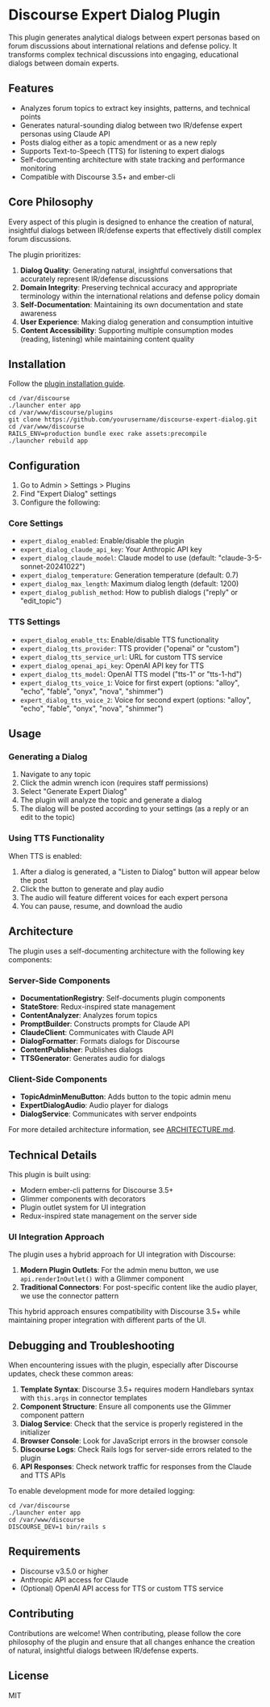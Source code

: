 # Discourse Expert Dialog Plugin

This plugin generates analytical dialogs between expert personas based on forum discussions about international relations and defense policy. It transforms complex technical discussions into engaging, educational dialogs between domain experts.

## Features

- Analyzes forum topics to extract key insights, patterns, and technical points
- Generates natural-sounding dialog between two IR/defense expert personas using Claude API
- Posts dialog either as a topic amendment or as a new reply
- Supports Text-to-Speech (TTS) for listening to expert dialogs
- Self-documenting architecture with state tracking and performance monitoring
- Compatible with Discourse 3.5+ and ember-cli

## Core Philosophy

Every aspect of this plugin is designed to enhance the creation of natural, insightful dialogs between IR/defense experts that effectively distill complex forum discussions.

The plugin prioritizes:
1. **Dialog Quality**: Generating natural, insightful conversations that accurately represent IR/defense discussions
2. **Domain Integrity**: Preserving technical accuracy and appropriate terminology within the international relations and defense policy domain
3. **Self-Documentation**: Maintaining its own documentation and state awareness
4. **User Experience**: Making dialog generation and consumption intuitive
5. **Content Accessibility**: Supporting multiple consumption modes (reading, listening) while maintaining content quality

## Installation

Follow the [plugin installation guide](https://meta.discourse.org/t/install-plugins-in-discourse/19157).

```
cd /var/discourse
./launcher enter app
cd /var/www/discourse/plugins
git clone https://github.com/yourusername/discourse-expert-dialog.git
cd /var/www/discourse
RAILS_ENV=production bundle exec rake assets:precompile
./launcher rebuild app
```

## Configuration

1. Go to Admin > Settings > Plugins
2. Find "Expert Dialog" settings
3. Configure the following:

### Core Settings
- `expert_dialog_enabled`: Enable/disable the plugin
- `expert_dialog_claude_api_key`: Your Anthropic API key
- `expert_dialog_claude_model`: Claude model to use (default: "claude-3-5-sonnet-20241022")
- `expert_dialog_temperature`: Generation temperature (default: 0.7)
- `expert_dialog_max_length`: Maximum dialog length (default: 1200)
- `expert_dialog_publish_method`: How to publish dialogs ("reply" or "edit_topic")

### TTS Settings
- `expert_dialog_enable_tts`: Enable/disable TTS functionality
- `expert_dialog_tts_provider`: TTS provider ("openai" or "custom")
- `expert_dialog_tts_service_url`: URL for custom TTS service
- `expert_dialog_openai_api_key`: OpenAI API key for TTS
- `expert_dialog_tts_model`: OpenAI TTS model ("tts-1" or "tts-1-hd")
- `expert_dialog_tts_voice_1`: Voice for first expert (options: "alloy", "echo", "fable", "onyx", "nova", "shimmer")
- `expert_dialog_tts_voice_2`: Voice for second expert (options: "alloy", "echo", "fable", "onyx", "nova", "shimmer")

## Usage

### Generating a Dialog

1. Navigate to any topic
2. Click the admin wrench icon (requires staff permissions)
3. Select "Generate Expert Dialog"
4. The plugin will analyze the topic and generate a dialog
5. The dialog will be posted according to your settings (as a reply or an edit to the topic)

### Using TTS Functionality

When TTS is enabled:

1. After a dialog is generated, a "Listen to Dialog" button will appear below the post
2. Click the button to generate and play audio
3. The audio will feature different voices for each expert persona
4. You can pause, resume, and download the audio

## Architecture

The plugin uses a self-documenting architecture with the following key components:

### Server-Side Components
- **DocumentationRegistry**: Self-documents plugin components
- **StateStore**: Redux-inspired state management
- **ContentAnalyzer**: Analyzes forum topics
- **PromptBuilder**: Constructs prompts for Claude API
- **ClaudeClient**: Communicates with Claude API
- **DialogFormatter**: Formats dialogs for Discourse
- **ContentPublisher**: Publishes dialogs
- **TTSGenerator**: Generates audio for dialogs

### Client-Side Components
- **TopicAdminMenuButton**: Adds button to the topic admin menu
- **ExpertDialogAudio**: Audio player for dialogs
- **DialogService**: Communicates with server endpoints

For more detailed architecture information, see [ARCHITECTURE.md](ARCHITECTURE.md).

## Technical Details

This plugin is built using:
- Modern ember-cli patterns for Discourse 3.5+
- Glimmer components with decorators
- Plugin outlet system for UI integration
- Redux-inspired state management on the server side

### UI Integration Approach

The plugin uses a hybrid approach for UI integration with Discourse:

1. **Modern Plugin Outlets**: For the admin menu button, we use `api.renderInOutlet()` with a Glimmer component
2. **Traditional Connectors**: For post-specific content like the audio player, we use the connector pattern
   
This hybrid approach ensures compatibility with Discourse 3.5+ while maintaining proper integration with different parts of the UI.

## Debugging and Troubleshooting

When encountering issues with the plugin, especially after Discourse updates, check these common areas:

1. **Template Syntax**: Discourse 3.5+ requires modern Handlebars syntax with `this.args` in connector templates
2. **Component Structure**: Ensure all components use the Glimmer component pattern
3. **Dialog Service**: Check that the service is properly registered in the initializer
4. **Browser Console**: Look for JavaScript errors in the browser console
5. **Discourse Logs**: Check Rails logs for server-side errors related to the plugin
6. **API Responses**: Check network traffic for responses from the Claude and TTS APIs

To enable development mode for more detailed logging:

```
cd /var/discourse
./launcher enter app
cd /var/www/discourse
DISCOURSE_DEV=1 bin/rails s
```

## Requirements

- Discourse v3.5.0 or higher
- Anthropic API access for Claude
- (Optional) OpenAI API access for TTS or custom TTS service

## Contributing

Contributions are welcome! When contributing, please follow the core philosophy of the plugin and ensure that all changes enhance the creation of natural, insightful dialogs between IR/defense experts.

## License

MIT 